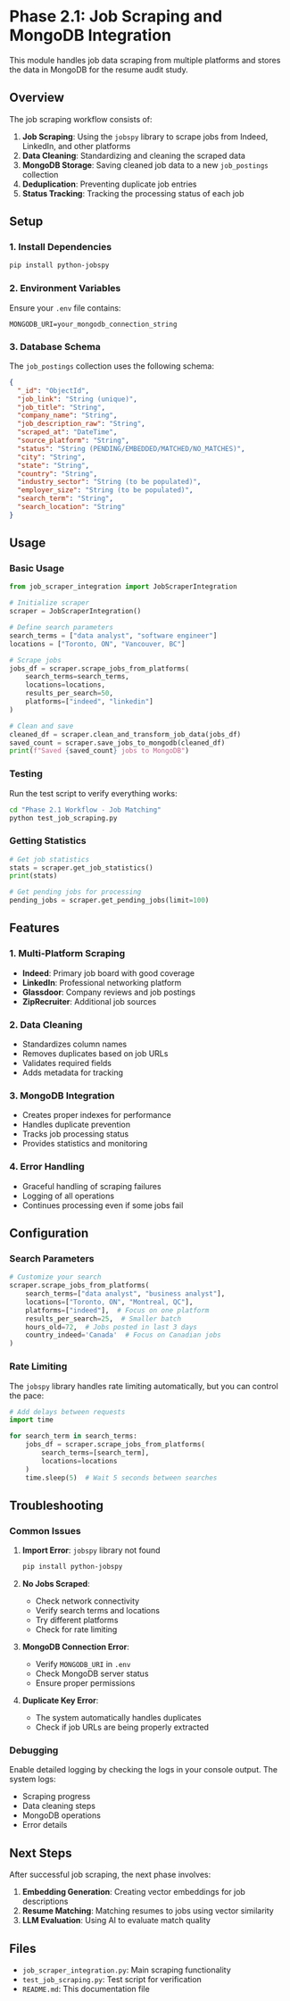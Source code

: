 # Phase 2.1: Job Scraping and MongoDB Integration

This module handles job data scraping from multiple platforms and stores the data in MongoDB for the resume audit study.

## Overview

The job scraping workflow consists of:
1. **Job Scraping**: Using the `jobspy` library to scrape jobs from Indeed, LinkedIn, and other platforms
2. **Data Cleaning**: Standardizing and cleaning the scraped data
3. **MongoDB Storage**: Saving cleaned job data to a new `job_postings` collection
4. **Deduplication**: Preventing duplicate job entries
5. **Status Tracking**: Tracking the processing status of each job

## Setup

### 1. Install Dependencies

```bash
pip install python-jobspy
```

### 2. Environment Variables

Ensure your `.env` file contains:
```
MONGODB_URI=your_mongodb_connection_string
```

### 3. Database Schema

The `job_postings` collection uses the following schema:

```json
{
  "_id": "ObjectId",
  "job_link": "String (unique)",
  "job_title": "String",
  "company_name": "String", 
  "job_description_raw": "String",
  "scraped_at": "DateTime",
  "source_platform": "String",
  "status": "String (PENDING/EMBEDDED/MATCHED/NO_MATCHES)",
  "city": "String",
  "state": "String", 
  "country": "String",
  "industry_sector": "String (to be populated)",
  "employer_size": "String (to be populated)",
  "search_term": "String",
  "search_location": "String"
}
```

## Usage

### Basic Usage

```python
from job_scraper_integration import JobScraperIntegration

# Initialize scraper
scraper = JobScraperIntegration()

# Define search parameters
search_terms = ["data analyst", "software engineer"]
locations = ["Toronto, ON", "Vancouver, BC"]

# Scrape jobs
jobs_df = scraper.scrape_jobs_from_platforms(
    search_terms=search_terms,
    locations=locations,
    results_per_search=50,
    platforms=["indeed", "linkedin"]
)

# Clean and save
cleaned_df = scraper.clean_and_transform_job_data(jobs_df)
saved_count = scraper.save_jobs_to_mongodb(cleaned_df)
print(f"Saved {saved_count} jobs to MongoDB")
```

### Testing

Run the test script to verify everything works:

```bash
cd "Phase 2.1 Workflow - Job Matching"
python test_job_scraping.py
```

### Getting Statistics

```python
# Get job statistics
stats = scraper.get_job_statistics()
print(stats)

# Get pending jobs for processing
pending_jobs = scraper.get_pending_jobs(limit=100)
```

## Features

### 1. Multi-Platform Scraping
- **Indeed**: Primary job board with good coverage
- **LinkedIn**: Professional networking platform
- **Glassdoor**: Company reviews and job postings
- **ZipRecruiter**: Additional job sources

### 2. Data Cleaning
- Standardizes column names
- Removes duplicates based on job URLs
- Validates required fields
- Adds metadata for tracking

### 3. MongoDB Integration
- Creates proper indexes for performance
- Handles duplicate prevention
- Tracks job processing status
- Provides statistics and monitoring

### 4. Error Handling
- Graceful handling of scraping failures
- Logging of all operations
- Continues processing even if some jobs fail

## Configuration

### Search Parameters

```python
# Customize your search
scraper.scrape_jobs_from_platforms(
    search_terms=["data analyst", "business analyst"],
    locations=["Toronto, ON", "Montreal, QC"],
    platforms=["indeed"],  # Focus on one platform
    results_per_search=25,  # Smaller batch
    hours_old=72,  # Jobs posted in last 3 days
    country_indeed='Canada'  # Focus on Canadian jobs
)
```

### Rate Limiting

The `jobspy` library handles rate limiting automatically, but you can control the pace:

```python
# Add delays between requests
import time

for search_term in search_terms:
    jobs_df = scraper.scrape_jobs_from_platforms(
        search_terms=[search_term],
        locations=locations
    )
    time.sleep(5)  # Wait 5 seconds between searches
```

## Troubleshooting

### Common Issues

1. **Import Error**: `jobspy` library not found
   ```bash
   pip install python-jobspy
   ```

2. **No Jobs Scraped**: 
   - Check network connectivity
   - Verify search terms and locations
   - Try different platforms
   - Check for rate limiting

3. **MongoDB Connection Error**:
   - Verify `MONGODB_URI` in `.env`
   - Check MongoDB server status
   - Ensure proper permissions

4. **Duplicate Key Error**:
   - The system automatically handles duplicates
   - Check if job URLs are being properly extracted

### Debugging

Enable detailed logging by checking the logs in your console output. The system logs:
- Scraping progress
- Data cleaning steps
- MongoDB operations
- Error details

## Next Steps

After successful job scraping, the next phase involves:
1. **Embedding Generation**: Creating vector embeddings for job descriptions
2. **Resume Matching**: Matching resumes to jobs using vector similarity
3. **LLM Evaluation**: Using AI to evaluate match quality

## Files

- `job_scraper_integration.py`: Main scraping functionality
- `test_job_scraping.py`: Test script for verification
- `README.md`: This documentation file 